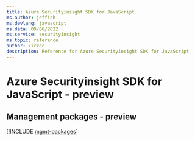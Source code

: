 ```yaml
---
title: Azure Securityinsight SDK for JavaScript
ms.author: jeffish
ms.devlang: javascript
ms.data: 09/06/2022
ms.service: securityinsight
ms.topic: reference
author: xirzec
description: Reference for Azure Securityinsight SDK for JavaScript
---
```

# Azure Securityinsight SDK for JavaScript - preview

## Management packages - preview
[!INCLUDE [mgmt-packages](securityinsight-mgmt-index.md)]